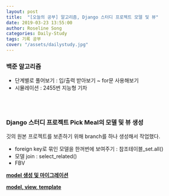```yaml
---
layout: post
title:  "[오늘의 공부] 알고리즘, Django 스터디 프로젝트 모델 및 뷰"
date: 2019-03-23 13:55:00
author: Roseline Song
categories: Daily-Study
tags: 기록 공부
cover: "/assets/dailystudy.jpg"
---
```



### 백준 알고리즘 

- 단계별로 풀어보기 : 입/출력 받아보기 ~ for문 사용해보기 
- 시뮬레이션 : 2455번 지능형 기차 

<br>
<br>


### Django 스터디 프로젝트 Pick Meal의 모델 및 뷰 생성

깃의 원본 프로젝트를 보존하기 위해 branch를 하나 생성해서 작업했다.

- foreign key로 묶인 모델을 한꺼번에 보여주기 : 참조테이블_set.all()
- 모델 join : select_related()
- FBV

**[model 생성 및 마이그레이션](https://roseline124.github.io/django/2019/03/23/pickmeal-model.html)**

**[model, view, template](https://roseline124.github.io/django/2019/03/23/pickmeal-model2.html)**

<br>
<br>
